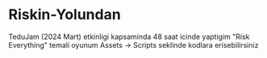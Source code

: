 # Riskin-Yolundan
TeduJam (2024 Mart) etkinligi kapsaminda 48 saat icinde yaptigim "Risk Everything" temali oyunum
Assets -> Scripts seklinde kodlara erisebilirsiniz
